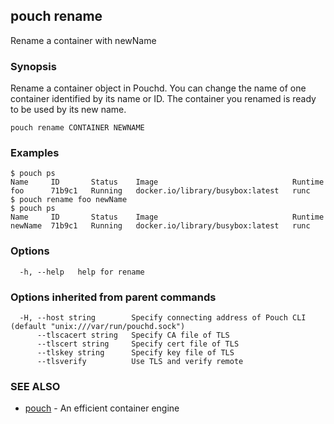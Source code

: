 ## pouch rename

Rename a container with newName

### Synopsis

Rename a container object in Pouchd. You can change the name of one container identified by its name or ID. The container you renamed is ready to be used by its new name.

```
pouch rename CONTAINER NEWNAME
```

### Examples

```
$ pouch ps
Name     ID       Status    Image                              Runtime
foo      71b9c1   Running   docker.io/library/busybox:latest   runc
$ pouch rename foo newName
$ pouch ps
Name     ID       Status    Image                              Runtime
newName  71b9c1   Running   docker.io/library/busybox:latest   runc

```

### Options

```
  -h, --help   help for rename
```

### Options inherited from parent commands

```
  -H, --host string        Specify connecting address of Pouch CLI (default "unix:///var/run/pouchd.sock")
      --tlscacert string   Specify CA file of TLS
      --tlscert string     Specify cert file of TLS
      --tlskey string      Specify key file of TLS
      --tlsverify          Use TLS and verify remote
```

### SEE ALSO

* [pouch](pouch.md)	 - An efficient container engine

